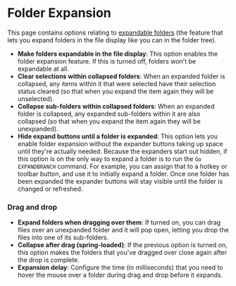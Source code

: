 # Folder Expansion

This page contains options relating to [expandable folders](/Manual/basic_concepts/expandable_folders.md) (the feature that lets you expand folders in the file display like you can in the folder tree).

- **Make folders expandable in the file display**: This option enables the folder expansion feature. If this is turned off, folders won't be expandable at all.
- **Clear selections within collapsed folders**: When an expanded folder is collapsed, any items within it that were selected have their selection status cleared (so that when you expand the item again they will be unselected).
- **Collapse sub-folders within collapsed folders**: When an expanded folder is collapsed, any expanded sub-folders within it are also collapsed (so that when you expand the item again they will be unexpanded).
- **Hide expand buttons until a folder is expanded**: This option lets you enable folder expansion without the expander buttons taking up space until they're actually needed. Because the expanders start out hidden, if this option is on the only way to expand a folder is to run the <nobr>`Go EXPANDBRANCH`</nobr> command. For example, you can assign that to a hotkey or toolbar button, and use it to initially expand a folder. Once one folder has been expanded the expander buttons will stay visible until the folder is changed or refreshed.

### Drag and drop

- **Expand folders when dragging over them**: If turned on, you can drag files over an unexpanded folder and it will pop open, letting you drop the files into one of its sub-folders.
- **Collapse after drag (spring-loaded)**: If the previous option is turned on, this option makes the folders that you've dragged over close again after the drop is complete.
- **Expansion delay**: Configure the time (in milliseconds) that you need to hover the mouse over a folder during drag and drop before it expands.
